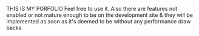THIS IS MY PORFOLIO
Feel free to use it.
Also there are features not enabled or not mature enough to be on the development site & they will be implemented as soon as it's deemed to be without any performance draw backs
